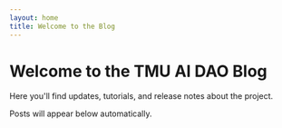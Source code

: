 ```yaml
---
layout: home
title: Welcome to the Blog
---
```


# Welcome to the TMU AI DAO Blog

Here you'll find updates, tutorials, and release notes about the project.

Posts will appear below automatically.